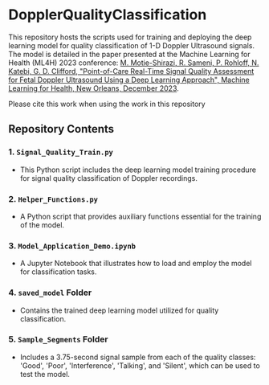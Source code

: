 # DopplerQualityClassification
This repository hosts the scripts used for training and deploying the deep learning model for quality classification of 1-D Doppler Ultrasound signals. The model is detailed in the paper presented at the Machine Learning for Health (ML4H) 2023 conference: [M. Motie-Shirazi, R. Sameni, P. Rohloff, N. Katebi, G. D. Clifford, "Point-of-Care Real-Time Signal Quality Assessment for Fetal Doppler Ultrasound Using a Deep Learning Approach", Machine Learning for Health, New Orleans, December 2023](https://arxiv.org/pdf/2312.09433).

Please cite this work when using the work in this repository  

## Repository Contents

### 1. `Signal_Quality_Train.py`
- This Python script includes the deep learning model training procedure for signal quality classification of Doppler recordings.

### 2. `Helper_Functions.py`
- A Python script that provides auxiliary functions essential for the training of the model.

### 3. `Model_Application_Demo.ipynb`
- A Jupyter Notebook that illustrates how to load and employ the model for classification tasks.

### 4. `saved_model` Folder
- Contains the trained deep learning model utilized for quality classification.

### 5. `Sample_Segments` Folder
- Includes a 3.75-second signal sample from each of the quality classes: 'Good', 'Poor', 'Interference', 'Talking', and 'Silent', which can be used to test the model.

